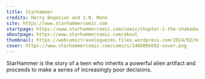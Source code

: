 ```yaml
---
title: Starhammer
credits: Harry Bogosian and J.N. Monk
site: https://www.starhammercomic.com
startpage: https://www.starhammercomic.com/comic/chapter-1-the-shakedown
aboutpage: https://www.starhammercomic.com/about
thumbnail: https://webcomictraveloguecms.files.wordpress.com/2024/02/hubbox_starhammer.png
cover: https://www.starhammercomic.com/comics/1460095692-cover.png
---
```


StarHammer is the story of a teen who inherits a powerful alien artifact and proceeds to make a series of increasingly poor decisions. 